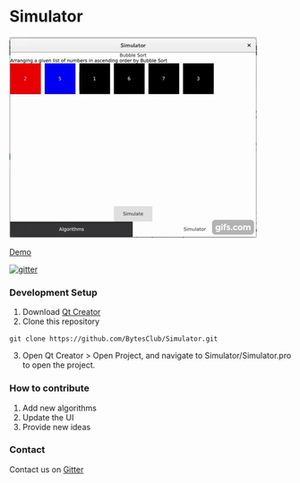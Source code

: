 # Simulator

![img](/branding/screen.gif)

[Demo](https://youtu.be/T_XDB8aHvyI)

[![gitter](https://badges.gitter.im/gitterHQ/gitterHQ.github.io.svg)](https://gitter.im/Bytes_Club/General)

### Development Setup

1. Download [Qt Creator](https://www.qt.io/download/)
2. Clone this repository
```
git clone https://github.com/BytesClub/Simulator.git
```
3. Open Qt Creator > Open Project, and navigate to Simulator/Simulator.pro to open the project.

### How to contribute

1. Add new algorithms
2. Update the UI
3. Provide new ideas


### Contact

Contact us on [Gitter](https://gitter.im/Bytes_Club/General)

